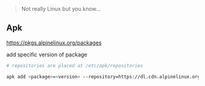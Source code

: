 >Not really Linux but you know...
## Apk

https://pkgs.alpinelinux.org/packages

add specific version of package
```bash
# repositories are placed at /etc/apk/repositories

apk add <package>=<version> --repository=https://dl.cdn.alpinelinux.org/alpine/<branch>/<repo>
```